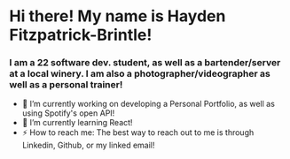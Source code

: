 # Hi there! My name is Hayden Fitzpatrick-Brintle!

### I am a 22 software dev. student, as well as a bartender/server at a local winery. I am also a photographer/videographer as well as a personal trainer!

- 🔭 I’m currently working on developing a Personal Portfolio, as well as using Spotify's open API!
- 🌱 I’m currently learning React!
- ⚡ How to reach me: The best way to reach out to me is through Linkedin, Github, or my linked email!

